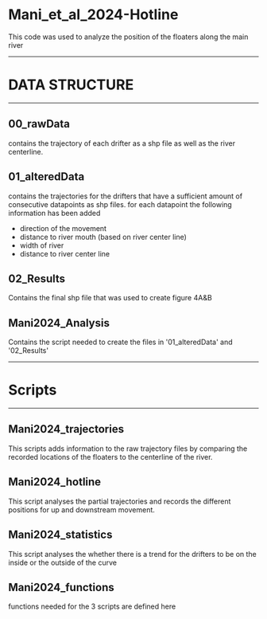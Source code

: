 # Mani_et_al_2024-Hotline

 This code was used to analyze the position of the floaters along
the main river

_____________________________________________________________________
# DATA STRUCTURE
_____________________________________________________________________

## 00_rawData
contains the trajectory of each drifter as a shp file as well as
the river centerline.

## 01_alteredData
contains the trajectories for the drifters that have a sufficient
amount of consecutive datapoints as shp files. for each datapoint
the following information has been added
- direction of the movement
- distance to river mouth (based on river center line)
- width of river
- distance to river center line

## 02_Results
Contains the final shp file that was used to create figure 4A&B

## Mani2024_Analysis
Contains the script needed to create the files in '01_alteredData'
and '02_Results'

_____________________________________________________________________
# Scripts
_____________________________________________________________________

## Mani2024_trajectories
This scripts adds information to the raw trajectory files by 
comparing the recorded locations of the floaters to the centerline
of the river.

## Mani2024_hotline
This script analyses the partial trajectories and records the
different positions for up and downstream movement.

## Mani2024_statistics
This script analyses the whether there is a trend for the drifters
to be on the inside or the outside of the curve

## Mani2024_functions
functions needed for the 3 scripts are defined here
